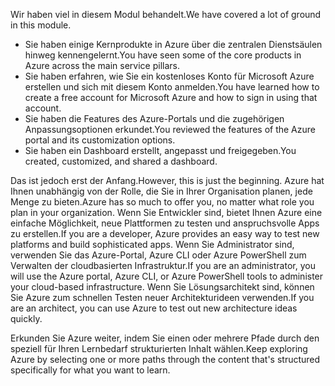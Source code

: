 <span data-ttu-id="533f2-101">Wir haben viel in diesem Modul behandelt.</span><span class="sxs-lookup"><span data-stu-id="533f2-101">We have covered a lot of ground in this module.</span></span> 

- <span data-ttu-id="533f2-102">Sie haben einige Kernprodukte in Azure über die zentralen Dienstsäulen hinweg kennengelernt.</span><span class="sxs-lookup"><span data-stu-id="533f2-102">You have seen some of the core products in Azure across the main service pillars.</span></span>
- <span data-ttu-id="533f2-103">Sie haben erfahren, wie Sie ein kostenloses Konto für Microsoft Azure erstellen und sich mit diesem Konto anmelden.</span><span class="sxs-lookup"><span data-stu-id="533f2-103">You have learned how to create a free account for Microsoft Azure and how to sign in using that account.</span></span> 
- <span data-ttu-id="533f2-104">Sie haben die Features des Azure-Portals und die zugehörigen Anpassungsoptionen erkundet.</span><span class="sxs-lookup"><span data-stu-id="533f2-104">You reviewed the features of the Azure portal and its customization options.</span></span> 
- <span data-ttu-id="533f2-105">Sie haben ein Dashboard erstellt, angepasst und freigegeben.</span><span class="sxs-lookup"><span data-stu-id="533f2-105">You created, customized, and shared a dashboard.</span></span>

<span data-ttu-id="533f2-106">Das ist jedoch erst der Anfang.</span><span class="sxs-lookup"><span data-stu-id="533f2-106">However, this is just the beginning.</span></span> <span data-ttu-id="533f2-107">Azure hat Ihnen unabhängig von der Rolle, die Sie in Ihrer Organisation planen, jede Menge zu bieten.</span><span class="sxs-lookup"><span data-stu-id="533f2-107">Azure has so much to offer you, no matter what role you plan in your organization.</span></span> <span data-ttu-id="533f2-108">Wenn Sie Entwickler sind, bietet Ihnen Azure eine einfache Möglichkeit, neue Plattformen zu testen und anspruchsvolle Apps zu erstellen.</span><span class="sxs-lookup"><span data-stu-id="533f2-108">If you are a developer, Azure provides an easy way to test new platforms and build sophisticated apps.</span></span> <span data-ttu-id="533f2-109">Wenn Sie Administrator sind, verwenden Sie das Azure-Portal, Azure CLI oder Azure PowerShell zum Verwalten der cloudbasierten Infrastruktur.</span><span class="sxs-lookup"><span data-stu-id="533f2-109">If you are an administrator, you will use the Azure portal, Azure CLI, or Azure PowerShell tools to administer your cloud-based infrastructure.</span></span> <span data-ttu-id="533f2-110">Wenn Sie Lösungsarchitekt sind, können Sie Azure zum schnellen Testen neuer Architekturideen verwenden.</span><span class="sxs-lookup"><span data-stu-id="533f2-110">If you are an architect, you can use Azure to test out new architecture ideas quickly.</span></span>

<span data-ttu-id="533f2-111">Erkunden Sie Azure weiter, indem Sie einen oder mehrere Pfade durch den speziell für Ihren Lernbedarf strukturierten Inhalt wählen.</span><span class="sxs-lookup"><span data-stu-id="533f2-111">Keep exploring Azure by selecting one or more paths through the content that's structured specifically for what you want to learn.</span></span>